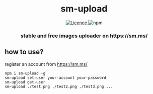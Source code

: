 
<p align="center">
    <h1 align="center">sm-upload</h1>
    <p align="center">
     <a href="https://www.npmjs.com/package/sm-upload">
        <img src="https://img.shields.io/badge/Licence-MIT-yellow" alt="Licence">
     </a>
   <img src="https://img.shields.io/badge/npm-v1.0.1-green" alt="npm">
   </p>
    <h3 align="center">stable and free images uploader on  https://sm.ms/</h3>
</p>

## how to use?
register an account from https://sm.ms/
```shell
npm i sm-upload -g
sm-upload set-user your-account your-password
sm-upload get-user 
sm-upload ./test.png ./test2.png ./test3.png ...
```

